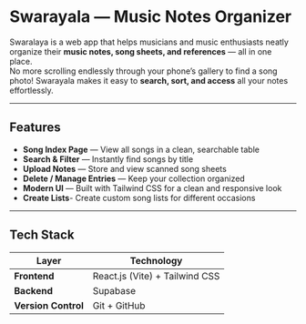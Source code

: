 # Swarayala — Music Notes Organizer

Swaralaya is a web app that helps musicians and music enthusiasts neatly organize their **music notes, song sheets, and references** — all in one place.  
No more scrolling endlessly through your phone’s gallery to find a song photo! Swarayala makes it easy to **search, sort, and access** all your notes effortlessly.

---

## Features

-  **Song Index Page** — View all songs in a clean, searchable table  
-  **Search & Filter** — Instantly find songs by title  
-  **Upload Notes** — Store and view scanned song sheets  
-  **Delete / Manage Entries** — Keep your collection organized  
-  **Modern UI** — Built with Tailwind CSS for a clean and responsive look  
-  **Create Lists**- Create custom song lists for different occasions
---

##  Tech Stack

| Layer | Technology |
|-------|-------------|
| **Frontend** | React.js (Vite) + Tailwind CSS |
| **Backend** | Supabase |
| **Version Control** | Git + GitHub |



